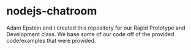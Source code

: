 # nodejs-chatroom
Adam Epstein and I created this repository for our Rapid Prototype and Development class. We base some of our code off of the provided code/examples that were provided.
